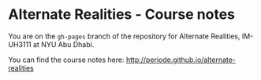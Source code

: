# Alternate Realities - Course notes
You are on the `gh-pages` branch of the repository for Alternate Realities, IM-UH3111 at NYU Abu Dhabi.

You can find the course notes here: http://periode.github.io/alternate-realities
